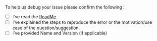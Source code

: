 To help us debug your issue please confirm the following :

- [ ] I’ve read the [ReadMe](https://github.com/ankushchadha/helm-chart-generator/blob/master/README.md).
- [ ] I’ve explained the steps to reproduce the error or the motivation/use case of the question/suggestion.
- [ ] I’ve provided Name and Version (if applicable)
